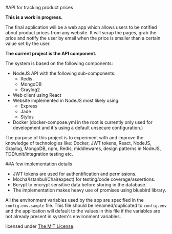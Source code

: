 #API for tracking product prices

**This is a work in progress.**

The final application will be a web app which allows users to be notified about
product prices from any website.
It will scrap the pages, grab the price and notify the user by email when the
price is smaller than a certain value set by the user.

**The current project is the API component.**

The system is based on the following components:
- NodeJS API with the following sub-components:
  - Redis
  - MongoDB
  - Graylog2
- Web client using React
- Website implemented in NodeJS most likely using:
  - Express
  - Jade
  - Stylus
- Docker (docker-compose.yml in the root is currently only used for development and it's using a default unsecure configuration.)

The purpose of this project is to experiment with and improve the knowledge of technologies like:
Docker, JWT tokens, React, NodeJS, Graylog, MongoDB, npm, Redis, middlewares, design patterns in NodeJS, TDD/unit/integration testing etc. 

##A few implementation details

- JWT tokens are used for authentification and permissions.
- Mocha/Istanbul/Chai(expect) for testing/code coverage/assertions.
- Bcrypt to encrypt sensitive data before storing in the database.
- The implementation makes heavy use of promises using bluebird library.

All the environment variables used by the app are specified in the `config.env.sample` file. This file should be renamed/duplicated to `config.env` and the application will default to the values in this file if the variables are not already present in system's environment variables.

licensed under [The MIT License](http://www.opensource.org/licenses/mit-license.php).
